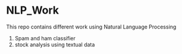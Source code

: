 # NLP_Work
This repo contains different work using Natural Language Processing

1. Spam and ham classifier
2. stock analysis using textual data
